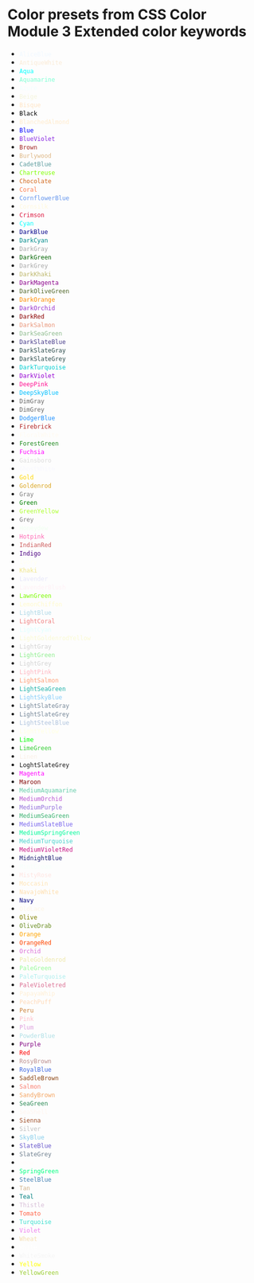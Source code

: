 # Color presets from CSS Color Module 3 Extended color keywords

- <code style="color: AliceBlue">AliceBlue</code>
- <code style="color: AntiqueWhite">AntiqueWhite</code>
- <code style="color: Aqua">Aqua</code>
- <code style="color: Aquamarine">Aquamarine</code>
- <code style="color: Azure">Azure</code>
- <code style="color: Beige">Beige</code>
- <code style="color: Bisque">Bisque</code>
- <code style="color: Black">Black</code>
- <code style="color: BlanchedAlmond">BlanchedAlmond</code>
- <code style="color: Blue">Blue</code>
- <code style="color: BlueViolet">BlueViolet</code>
- <code style="color: Brown">Brown</code>
- <code style="color: Burlywood">Burlywood</code>
- <code style="color: CadetBlue">CadetBlue</code>
- <code style="color: Chartreuse">Chartreuse</code>
- <code style="color: Chocolate">Chocolate</code>
- <code style="color: Coral">Coral</code>
- <code style="color: CornflowerBlue">CornflowerBlue</code>
- <code style="color: Cornsilk">Cornsilk</code>
- <code style="color: Crimson">Crimson</code>
- <code style="color: Cyan">Cyan</code>
- <code style="color: DarkBlue">DarkBlue</code>
- <code style="color: DarkCyan">DarkCyan</code>
- <code style="color: DarkGray">DarkGray</code>
- <code style="color: DarkGreen">DarkGreen</code>
- <code style="color: DarkGrey">DarkGrey</code>
- <code style="color: DarkKhaki">DarkKhaki</code>
- <code style="color: DarkMagenta">DarkMagenta</code>
- <code style="color: DarkOliveGreen">DarkOliveGreen</code>
- <code style="color: DarkOrange">DarkOrange</code>
- <code style="color: DarkOrchid">DarkOrchid</code>
- <code style="color: DarkRed">DarkRed</code>
- <code style="color: DarkSalmon">DarkSalmon</code>
- <code style="color: DarkSeaGreen">DarkSeaGreen</code>
- <code style="color: DarkSlateBlue">DarkSlateBlue</code>
- <code style="color: DarkSlateGray">DarkSlateGray</code>
- <code style="color: DarkSlateGrey">DarkSlateGrey</code>
- <code style="color: DarkTurquoise">DarkTurquoise</code>
- <code style="color: DarkViolet">DarkViolet</code>
- <code style="color: DeepPink">DeepPink</code>
- <code style="color: DeepSkyBlue">DeepSkyBlue</code>
- <code style="color: DimGray">DimGray</code>
- <code style="color: DimGrey">DimGrey</code>
- <code style="color: DodgerBlue">DodgerBlue</code>
- <code style="color: Firebrick">Firebrick</code>
- <code style="color: FloralWhite">FloralWhite</code>
- <code style="color: ForestGreen">ForestGreen</code>
- <code style="color: Fuchsia">Fuchsia</code>
- <code style="color: Gainsboro">Gainsboro</code>
- <code style="color: GhostWhite">GhostWhite</code>
- <code style="color: Gold">Gold</code>
- <code style="color: Goldenrod">Goldenrod</code>
- <code style="color: Gray">Gray</code>
- <code style="color: Green">Green</code>
- <code style="color: GreenYellow">GreenYellow</code>
- <code style="color: Grey">Grey</code>
- <code style="color: Honeydew">Honeydew</code>
- <code style="color: Hotpink">Hotpink</code>
- <code style="color: IndianRed">IndianRed</code>
- <code style="color: Indigo">Indigo</code>
- <code style="color: Ivory">Ivory</code>
- <code style="color: Khaki">Khaki</code>
- <code style="color: Lavender">Lavender</code>
- <code style="color: LavenderBlush">LavenderBlush</code>
- <code style="color: LawnGreen">LawnGreen</code>
- <code style="color: LemonChiffon">LemonChiffon</code>
- <code style="color: LightBlue">LightBlue</code>
- <code style="color: LightCoral">LightCoral</code>
- <code style="color: LightCyan">LightCyan</code>
- <code style="color: LightGoldenrodYellow">LightGoldenrodYellow</code>
- <code style="color: LightGray">LightGray</code>
- <code style="color: LightGreen">LightGreen</code>
- <code style="color: LightGrey">LightGrey</code>
- <code style="color: LightPink">LightPink</code>
- <code style="color: LightSalmon">LightSalmon</code>
- <code style="color: LightSeaGreen">LightSeaGreen</code>
- <code style="color: LightSkyBlue">LightSkyBlue</code>
- <code style="color: LightSlateGray">LightSlateGray</code>
- <code style="color: LightSlateGrey">LightSlateGrey</code>
- <code style="color: LightSteelBlue">LightSteelBlue</code>
- <code style="color: LightYellow">LightYellow</code>
- <code style="color: Lime">Lime</code>
- <code style="color: LimeGreen">LimeGreen</code>
- <code style="color: Linen">Linen</code>
- <code style="color: LoghtSlateGrey">LoghtSlateGrey</code>
- <code style="color: Magenta">Magenta</code>
- <code style="color: Maroon">Maroon</code>
- <code style="color: MediumAquamarine">MediumAquamarine</code>
- <code style="color: MediumOrchid">MediumOrchid</code>
- <code style="color: MediumPurple">MediumPurple</code>
- <code style="color: MediumSeaGreen">MediumSeaGreen</code>
- <code style="color: MediumSlateBlue">MediumSlateBlue</code>
- <code style="color: MediumSpringGreen">MediumSpringGreen</code>
- <code style="color: MediumTurquoise">MediumTurquoise</code>
- <code style="color: MediumVioletRed">MediumVioletRed</code>
- <code style="color: MidnightBlue">MidnightBlue</code>
- <code style="color: MintCream">MintCream</code>
- <code style="color: MistyRose">MistyRose</code>
- <code style="color: Moccasin">Moccasin</code>
- <code style="color: NavajoWhite">NavajoWhite</code>
- <code style="color: Navy">Navy</code>
- <code style="color: OldLace">OldLace</code>
- <code style="color: Olive">Olive</code>
- <code style="color: OliveDrab">OliveDrab</code>
- <code style="color: Orange">Orange</code>
- <code style="color: OrangeRed">OrangeRed</code>
- <code style="color: Orchid">Orchid</code>
- <code style="color: PaleGoldenrod">PaleGoldenrod</code>
- <code style="color: PaleGreen">PaleGreen</code>
- <code style="color: PaleTurquoise">PaleTurquoise</code>
- <code style="color: PaleVioletred">PaleVioletred</code>
- <code style="color: PapayaWhip">PapayaWhip</code>
- <code style="color: PeachPuff">PeachPuff</code>
- <code style="color: Peru">Peru</code>
- <code style="color: Pink">Pink</code>
- <code style="color: Plum">Plum</code>
- <code style="color: PowderBlue">PowderBlue</code>
- <code style="color: Purple">Purple</code>
- <code style="color: Red">Red</code>
- <code style="color: RosyBrown">RosyBrown</code>
- <code style="color: RoyalBlue">RoyalBlue</code>
- <code style="color: SaddleBrown">SaddleBrown</code>
- <code style="color: Salmon">Salmon</code>
- <code style="color: SandyBrown">SandyBrown</code>
- <code style="color: SeaGreen">SeaGreen</code>
- <code style="color: SeaShell">SeaShell</code>
- <code style="color: Sienna">Sienna</code>
- <code style="color: Silver">Silver</code>
- <code style="color: SkyBlue">SkyBlue</code>
- <code style="color: SlateBlue">SlateBlue</code>
- <code style="color: SlateGrey">SlateGrey</code>
- <code style="color: Snow">Snow</code>
- <code style="color: SpringGreen">SpringGreen</code>
- <code style="color: SteelBlue">SteelBlue</code>
- <code style="color: Tan">Tan</code>
- <code style="color: Teal">Teal</code>
- <code style="color: Thistle">Thistle</code>
- <code style="color: Tomato">Tomato</code>
- <code style="color: Turquoise">Turquoise</code>
- <code style="color: Violet">Violet</code>
- <code style="color: Wheat">Wheat</code>
- <code style="color: White">White</code>
- <code style="color: WhiteSmoke">WhiteSmoke</code>
- <code style="color: Yellow">Yellow</code>
- <code style="color: YellowGreen">YellowGreen</code>

